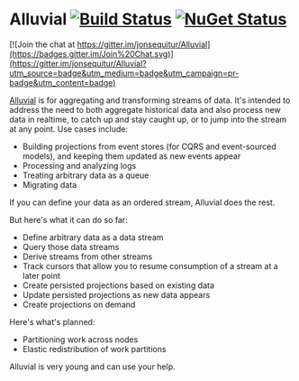 Alluvial [![Build Status](https://ci.appveyor.com/api/projects/status/github/jonsequitur/alluvial?svg=true&branch=master)](https://ci.appveyor.com/project/jonsequitur/alluvial) [![NuGet Status](http://img.shields.io/nuget/v/Alluvial.svg?style=flat)](https://www.nuget.org/packages/Alluvial/)
========

[![Join the chat at https://gitter.im/jonsequitur/Alluvial](https://badges.gitter.im/Join%20Chat.svg)](https://gitter.im/jonsequitur/Alluvial?utm_source=badge&utm_medium=badge&utm_campaign=pr-badge&utm_content=badge)

[Alluvial](http://en.wiktionary.org/wiki/alluvial) is for aggregating and transforming streams of data. It's intended to address the need to both aggregate historical data and also process new data in realtime, to catch up and stay caught up, or to jump into the stream at any point. Use cases include: 

* Building projections from event stores (for CQRS and event-sourced models), and keeping them updated as new events appear
* Processing and analyzing logs 
* Treating arbitrary data as a queue 
* Migrating data

If you can define your data as an ordered stream, Alluvial does the rest. 

But here's what it can do so far:

* Define arbitrary data as a data stream
* Query those data streams
* Derive streams from other streams
* Track cursors that allow you to resume consumption of a stream at a later point
* Create persisted projections based on existing data
* Update persisted projections as new data appears
* Create projections on demand

Here's what's planned:

* Partitioning work across nodes
* Elastic redistribution of work partitions

Alluvial is very young and can use your help.

